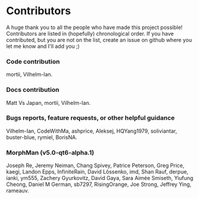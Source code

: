 # Contributors
A huge thank you to all the people who have made this project possible! Contributors are listed in (hopefully) chronological order.
If you have contributed, but you are not on the list, create an issue on github where you let me know and I'll add you ;)


### Code contribution
mortii, Vilhelm-Ian.

### Docs contribution
Matt Vs Japan, mortii, Vilhelm-Ian.

### Bugs reports, feature requests, or other helpful guidance
Vilhelm-Ian, CodeWithMa, ashprice, Aleksej, HQYang1979, soliviantar, buster-blue, rymiel, BorisNA.


### MorphMan (v5.0-qt6-alpha.1)
Joseph Re, Jeremy Neiman, Chang Spivey, Patrice Peterson, Greg Price, kaegi, Landon Epps, InfiniteRain, David Lõssenko,
imd, Shan Rauf, derpue, ianki, ym555, Zachery Gyurkovitz, David Gaya, Sara Aimée Smiseth, Yiufung Cheong, Daniel M German,
sb7297, RisingOrange, Joe Strong, Jeffrey Ying, rameauv.